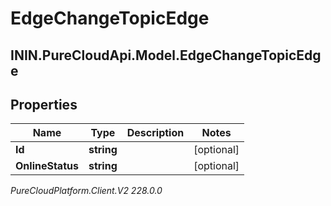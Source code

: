 # EdgeChangeTopicEdge

## ININ.PureCloudApi.Model.EdgeChangeTopicEdge

## Properties

|Name | Type | Description | Notes|
|------------ | ------------- | ------------- | -------------|
| **Id** | **string** |  | [optional] |
| **OnlineStatus** | **string** |  | [optional] |



_PureCloudPlatform.Client.V2 228.0.0_
